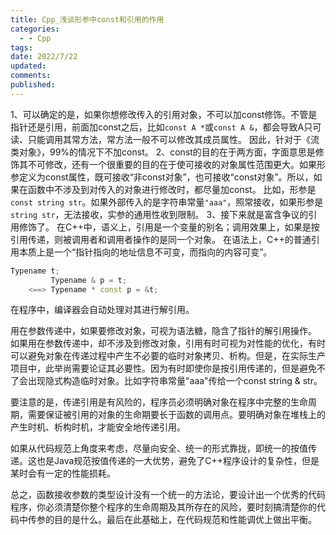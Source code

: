 ```yaml
---
title: Cpp_浅谈形参中const和引用的作用
categories:
  - - Cpp
tags: 
date: 2022/7/22
updated: 
comments: 
published:
---
```


1、可以确定的是，如果你想修改传入的引用对象，不可以加const修饰。不管是指针还是引用，前面加const之后，比如`const A *`或`const A &`，都会导致A只可读、只能调用其常方法，常方法一般不可以修改其成员属性。
因此，针对于《流类对象》，99%的情况下不加const。
2、const的目的在于两方面，字面意思是修饰其不可修改，还有一个很重要的目的在于使可接收的对象属性范围更大。如果形参定义为const属性，既可接收“非const对象”，也可接收“const对象”。所以，如果在函数中不涉及到对传入的对象进行修改时，都尽量加const。
比如，形参是`const string str`。如果外部传入的是字符串常量`"aaa"`，照常接收，如果形参是`string str`，无法接收，实参的通用性收到限制。
3、接下来就是富含争议的引用修饰了。
在C++中，语义上，引用是一个变量的别名；调用效果上，如果是按引用传递，则被调用者和调用者操作的是同一个对象。
在语法上，C++的普通引用本质上是一个“指针指向的地址信息不可变，而指向的内容可变”。

```cpp
Typename t;
		 Typename & p = t;
    <==> Typename * const p = &t;
```

在程序中，编译器会自动处理对其进行解引用。

用在参数传递中，如果要修改对象，可视为语法糖，隐含了指针的解引用操作。
如果用在参数传递中，却不涉及到修改对象，引用有时可视为对性能的优化，有时可以避免对象在传递过程中产生不必要的临时对象拷贝、析构。但是，在实际生产项目中，此举尚需要论证其必要性。因为有时即使你是按引用传递的，但是避免不了会出现隐式构造临时对象。比如字符串常量"aaa"传给一个const string & str。

要注意的是，传递引用是有风险的，程序员必须明确对象在程序中完整的生命周期，需要保证被引用的对象的生命期要长于函数的调用点。要明确对象在堆栈上的产生时机、析构时机，才能安全地传递引用。

如果从代码规范上角度来考虑，尽量向安全、统一的形式靠拢，即统一的按值传递。这也是Java规范按值传递的一大优势，避免了C++程序设计的复杂性，但是某时会有一定的性能损耗。

总之，函数接收参数的类型设计没有一个统一的方法论，要设计出一个优秀的代码程序，你必须清楚你整个程序的生命周期及其所存在的风险，要时刻搞清楚你的代码中传参的目的是什么。最后在此基础上，在代码规范和性能调优上做出平衡。